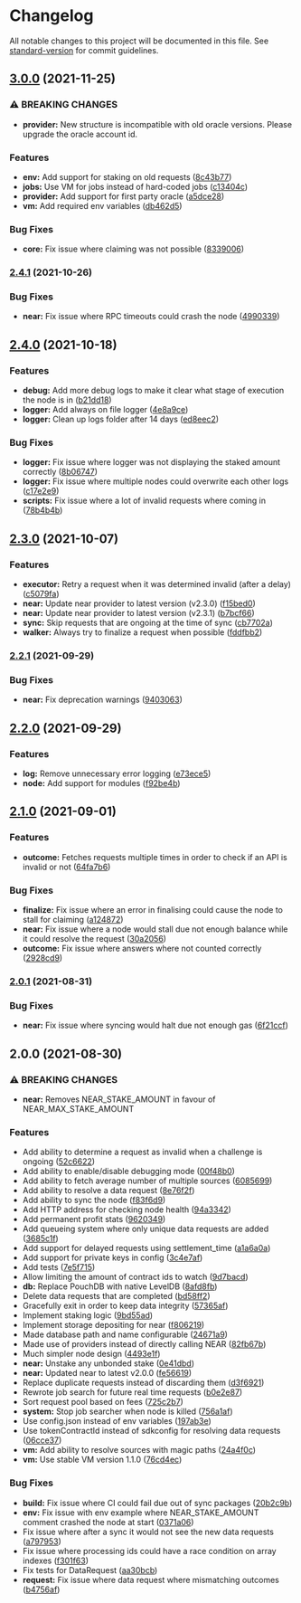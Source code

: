 # Changelog

All notable changes to this project will be documented in this file. See [standard-version](https://github.com/conventional-changelog/standard-version) for commit guidelines.

## [3.0.0](https://github.com/fluxprotocol/oracle-bot/compare/v2.4.1...v3.0.0) (2021-11-25)


### ⚠ BREAKING CHANGES

* **provider:** New structure is incompatible with old oracle versions. Please upgrade the oracle account id.

### Features

* **env:** Add support for staking on old requests ([8c43b77](https://github.com/fluxprotocol/oracle-bot/commit/8c43b7784b22cc4fbae64ae136852fb963d6d8b4))
* **jobs:** Use VM for jobs instead of hard-coded jobs ([c13404c](https://github.com/fluxprotocol/oracle-bot/commit/c13404c5ea24bf16b6def2dad48deb186883ff22))
* **provider:** Add support for first party oracle ([a5dce28](https://github.com/fluxprotocol/oracle-bot/commit/a5dce280b10fc9c5e200e53526e1e2dc09cb3550))
* **vm:** Add required env variables ([db462d5](https://github.com/fluxprotocol/oracle-bot/commit/db462d57f9bdd43474db30ce3ba47ac5a09afc59))


### Bug Fixes

* **core:** Fix issue where claiming was not possible ([8339006](https://github.com/fluxprotocol/oracle-bot/commit/83390068f991dff0179ef56e7e173ac13e566a12))

### [2.4.1](https://github.com/fluxprotocol/oracle-bot/compare/v2.4.0...v2.4.1) (2021-10-26)


### Bug Fixes

* **near:** Fix issue where RPC timeouts could crash the node ([4990339](https://github.com/fluxprotocol/oracle-bot/commit/49903399464833754ee9ce472cfbc9a91ac40200))

## [2.4.0](https://github.com/fluxprotocol/oracle-bot/compare/v2.3.0...v2.4.0) (2021-10-18)


### Features

* **debug:** Add more debug logs to make it clear what stage of execution the node is in ([b21dd18](https://github.com/fluxprotocol/oracle-bot/commit/b21dd18c15354bcef0dc5dd0a48d57c66a6236a6))
* **logger:** Add always on file logger ([4e8a9ce](https://github.com/fluxprotocol/oracle-bot/commit/4e8a9ce2e2e95ddbed9c6313b3944f779ee2dd3e))
* **logger:** Clean up logs folder after 14 days ([ed8eec2](https://github.com/fluxprotocol/oracle-bot/commit/ed8eec21426076a8d47a4f4f089ca4482ebaca2b))


### Bug Fixes

* **logger:** Fix issue where logger was not displaying the staked amount correctly ([8b06747](https://github.com/fluxprotocol/oracle-bot/commit/8b067476cf3ab80669b1e805bdf3c061be912be3))
* **logger:** Fix issue where multiple nodes could overwrite each other logs ([c17e2e9](https://github.com/fluxprotocol/oracle-bot/commit/c17e2e97ad7bbbd2ae2b7e810f8bf030eff19280))
* **scripts:** Fix issue where a lot of invalid requests where coming in ([78b4b4b](https://github.com/fluxprotocol/oracle-bot/commit/78b4b4b1e3fe33e7ab0c96675a91b6662d7918a6))

## [2.3.0](https://github.com/fluxprotocol/oracle-bot/compare/v2.2.1...v2.3.0) (2021-10-07)


### Features

* **executor:** Retry a request when it was determined invalid (after a delay) ([c5079fa](https://github.com/fluxprotocol/oracle-bot/commit/c5079fa0f378c7b5a5abc946bc535fa2bac47c76))
* **near:** Update near provider to latest version (v2.3.0) ([f15bed0](https://github.com/fluxprotocol/oracle-bot/commit/f15bed0f195b3154cef0a04aac5b7fd9fd27e533))
* **near:** Update near provider to latest version (v2.3.1) ([b7bcf66](https://github.com/fluxprotocol/oracle-bot/commit/b7bcf669621c2a3792fa6cd17fb5996ebd616d46))
* **sync:** Skip requests that are ongoing at the time of sync ([cb7702a](https://github.com/fluxprotocol/oracle-bot/commit/cb7702a35f6d139dd31df850f8715830bc19e131))
* **walker:** Always try to finalize a request when possible ([fddfbb2](https://github.com/fluxprotocol/oracle-bot/commit/fddfbb28e588dabbd9731676d647dc8fa45e617a))

### [2.2.1](https://github.com/fluxprotocol/oracle-bot/compare/v2.2.0...v2.2.1) (2021-09-29)


### Bug Fixes

* **near:** Fix deprecation warnings ([9403063](https://github.com/fluxprotocol/oracle-bot/commit/94030637242611c0b5f92c43699f8cbef7ef11cd))

## [2.2.0](https://github.com/fluxprotocol/oracle-bot/compare/v2.1.0...v2.2.0) (2021-09-29)


### Features

* **log:** Remove unnecessary error logging ([e73ece5](https://github.com/fluxprotocol/oracle-bot/commit/e73ece54ef8ba27725b60b32747d06624b17b4c6))
* **node:** Add support for modules ([f92be4b](https://github.com/fluxprotocol/oracle-bot/commit/f92be4b66b294501f55853aa9fe37ce8cf49b3e1))

## [2.1.0](https://github.com/fluxprotocol/oracle-bot/compare/v2.0.1...v2.1.0) (2021-09-01)


### Features

* **outcome:** Fetches requests multiple times in order to check if an API is invalid or not ([64fa7b6](https://github.com/fluxprotocol/oracle-bot/commit/64fa7b64e1ffe8d9e16df57452dacd88ef0287bf))


### Bug Fixes

* **finalize:** Fix issue where an error in finalising could cause the node to stall for claiming ([a124872](https://github.com/fluxprotocol/oracle-bot/commit/a124872d8927643ed1581d869fe8f61157356429))
* **near:** Fix issue where a node would stall due not enough balance while it could resolve the request ([30a2056](https://github.com/fluxprotocol/oracle-bot/commit/30a2056525d07ef197aa1bcf97ac76085b8d6af6))
* **outcome:** Fix issue where answers where not counted correctly ([2928cd9](https://github.com/fluxprotocol/oracle-bot/commit/2928cd9c57e4f0fd6f76aac7c1101df9d49b7fb6))

### [2.0.1](https://github.com/fluxprotocol/oracle-bot/compare/v2.0.0...v2.0.1) (2021-08-31)


### Bug Fixes

* **near:** Fix issue where syncing would halt due not enough gas ([6f21ccf](https://github.com/fluxprotocol/oracle-bot/commit/6f21ccf257e7c3305af9a45bdd8de4e50a3ea5be))

## 2.0.0 (2021-08-30)


### ⚠ BREAKING CHANGES

* **near:** Removes NEAR_STAKE_AMOUNT in favour of NEAR_MAX_STAKE_AMOUNT

### Features

* Add ability to determine a request as invalid when a challenge is ongoing ([52c6622](https://github.com/fluxprotocol/oracle-bot/commit/52c6622495703102b33dc07038d693235171036b))
* Add ability to enable/disable debugging mode ([00f48b0](https://github.com/fluxprotocol/oracle-bot/commit/00f48b0215486164bb3a81cbe2cb003b0b7a2e44))
* Add ability to fetch average number of multiple sources ([6085699](https://github.com/fluxprotocol/oracle-bot/commit/6085699a54ed50a43bea89e9e4798ae9983dae1b))
* Add ability to resolve a data request ([8e76f2f](https://github.com/fluxprotocol/oracle-bot/commit/8e76f2f817ceaa296a63a9a3791aad45d99f32d5))
* Add ability to sync the node ([f83f6d9](https://github.com/fluxprotocol/oracle-bot/commit/f83f6d9829aa9aafc5e868194ca01a81e5605c0a))
* Add HTTP address for checking node health ([94a3342](https://github.com/fluxprotocol/oracle-bot/commit/94a334246b9891cb36ac771209139daa158f6494))
* Add permanent profit stats ([9620349](https://github.com/fluxprotocol/oracle-bot/commit/962034922e7e5d82a2321af2fa3fae0b7570ca2e))
* Add queueing system where only unique data requests are added ([3685c1f](https://github.com/fluxprotocol/oracle-bot/commit/3685c1f6bd3c106f5afba405ac9e16066e95ce1d))
* Add support for delayed requests using settlement_time ([a1a6a0a](https://github.com/fluxprotocol/oracle-bot/commit/a1a6a0af84e90b687e7b7dd61c4691ef49a2cc7e))
* Add support for private keys in config ([3c4e7af](https://github.com/fluxprotocol/oracle-bot/commit/3c4e7af199a6219cb2a7446658fefe1109fcb23a))
* Add tests ([7e5f715](https://github.com/fluxprotocol/oracle-bot/commit/7e5f7150555f7c129b3b0bfe9e095156d35e747c))
* Allow limiting the amount of contract ids to watch ([9d7bacd](https://github.com/fluxprotocol/oracle-bot/commit/9d7bacd39c8d544210a6697b17fc7a1c9cfa627a))
* **db:** Replace PouchDB with native LevelDB ([8afd8fb](https://github.com/fluxprotocol/oracle-bot/commit/8afd8fb7300cb32bf0cc46d43b6a0dee500b78c9))
* Delete data requests that are completed ([bd58ff2](https://github.com/fluxprotocol/oracle-bot/commit/bd58ff20b3bcd842f0e183547ac74f6ef04ca7fd))
* Gracefully exit in order to keep data integrity ([57365af](https://github.com/fluxprotocol/oracle-bot/commit/57365afc252cb76d3651f42a98febf3cefa1d846))
* Implement staking logic ([9bd55ad](https://github.com/fluxprotocol/oracle-bot/commit/9bd55ad443a9db19cf6f8e7e262cc700086af05c))
* Implement storage depositing for near ([f806219](https://github.com/fluxprotocol/oracle-bot/commit/f80621968a119094ca18ff4668fb53573f2c8326))
* Made database path and name configurable ([24671a9](https://github.com/fluxprotocol/oracle-bot/commit/24671a9a58d9cabbf0b9ca64e8761c303b4a6fab))
* Made use of providers instead of directly calling NEAR ([82fb67b](https://github.com/fluxprotocol/oracle-bot/commit/82fb67bea754e7c09075f6403fa71e016f473e29))
* Much simpler node design ([4493e1f](https://github.com/fluxprotocol/oracle-bot/commit/4493e1f9e1651410f9b301c1f6fd837c70fba205))
* **near:** Unstake any unbonded stake ([0e41dbd](https://github.com/fluxprotocol/oracle-bot/commit/0e41dbd0f4ef0cac93c7f34f77a86fb24a03ab03))
* **near:** Updated near to latest v2.0.0 ([fe56619](https://github.com/fluxprotocol/oracle-bot/commit/fe56619ceb6173ffeda4bf46cdd2a455d1b94169))
* Replace duplicate requests instead of discarding them ([d3f6921](https://github.com/fluxprotocol/oracle-bot/commit/d3f69214ede79f13db04e1055d623b3c0fb49777))
* Rewrote job search for future real time requests ([b0e2e87](https://github.com/fluxprotocol/oracle-bot/commit/b0e2e87191d6f38c6fca87cf51b99b4c1f0d5d06))
* Sort request pool based on fees ([725c2b7](https://github.com/fluxprotocol/oracle-bot/commit/725c2b78e27a626cd90f1904764ed2cd19de45cf))
* **system:** Stop job searcher when node is killed ([756a1af](https://github.com/fluxprotocol/oracle-bot/commit/756a1affa199343b0ddc8816b0d94fbd6f97f6c1))
* Use config.json instead of env variables ([197ab3e](https://github.com/fluxprotocol/oracle-bot/commit/197ab3ee0d11ce2f1d674dc9140026a88476b671))
* Use tokenContractId instead of sdkconfig for resolving data requests ([06cce37](https://github.com/fluxprotocol/oracle-bot/commit/06cce37a3ef3c64234eba65ad61f387e78a6b87c))
* **vm:** Add ability to resolve sources with magic paths ([24a4f0c](https://github.com/fluxprotocol/oracle-bot/commit/24a4f0c73d6ab8d84b95db7a970da91cef4df990))
* **vm:** Use stable VM version 1.1.0 ([76cd4ec](https://github.com/fluxprotocol/oracle-bot/commit/76cd4ec12e3136cd25ceebf4a1776d14c661186b))


### Bug Fixes

* **build:** Fix issue where CI could fail due out of sync packages ([20b2c9b](https://github.com/fluxprotocol/oracle-bot/commit/20b2c9b9ae932e2a50138fdfce915811e9a141b6))
* **env:** Fix issue with env example where NEAR_STAKE_AMOUNT comment crashed the node at start ([0371a06](https://github.com/fluxprotocol/oracle-bot/commit/0371a066b7e31a0034402601239e32ee361da8b2))
* Fix issue where after a sync it would not see the new data requests ([a797953](https://github.com/fluxprotocol/oracle-bot/commit/a7979537644a8b2fc0ce120a84d97b699908723e))
* Fix issue where processing ids could have a race condition on array indexes ([f301f63](https://github.com/fluxprotocol/oracle-bot/commit/f301f6329f59851c660951069de54dd7a87753a0))
* Fix tests for DataRequest ([aa30bcb](https://github.com/fluxprotocol/oracle-bot/commit/aa30bcb8a9591982ae34512efadb8aff84134dac))
* **request:** Fix issue where data request where mismatching outcomes ([b4756af](https://github.com/fluxprotocol/oracle-bot/commit/b4756af9203556a245fa63a3be9bfbc07c83a2f9))
